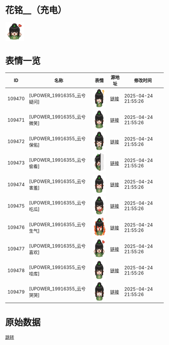 # 花铭__（充电）

<img src="./cover.png" height="60" alt="cover" />

# 表情一览

|ID|名称|表情|源地址|修改时间|
|----|----|----|----|----|
|109470|[UPOWER_19916355_云兮疑问]|<img src="./pic/109470_%5BUPOWER_19916355_云兮疑问%5D.png" height="60" alt="云兮疑问"/>|[链接](https://i0.hdslb.com/bfs/garb/fe8f69f6ca3ba9b7821393415429646f9bd45fdb.png)|2025-04-24 21:55:26|
|109471|[UPOWER_19916355_云兮微笑]|<img src="./pic/109471_%5BUPOWER_19916355_云兮微笑%5D.png" height="60" alt="云兮微笑"/>|[链接](https://i0.hdslb.com/bfs/garb/a09c78d9c5a2e35144645d7bbf300145bcfdbab2.png)|2025-04-24 21:55:26|
|109472|[UPOWER_19916355_云兮保佑]|<img src="./pic/109472_%5BUPOWER_19916355_云兮保佑%5D.png" height="60" alt="云兮保佑"/>|[链接](https://i0.hdslb.com/bfs/garb/868f8e70ad5006d001dd1325c74835de663f81b3.png)|2025-04-24 21:55:26|
|109473|[UPOWER_19916355_云兮偷看]|<img src="./pic/109473_%5BUPOWER_19916355_云兮偷看%5D.png" height="60" alt="云兮偷看"/>|[链接](https://i0.hdslb.com/bfs/garb/2bc52a0d9de3b58410aeffc0640203b05ddf6cf2.png)|2025-04-24 21:55:26|
|109474|[UPOWER_19916355_云兮害羞]|<img src="./pic/109474_%5BUPOWER_19916355_云兮害羞%5D.png" height="60" alt="云兮害羞"/>|[链接](https://i0.hdslb.com/bfs/garb/3aa98f13d3288911cba718855b851197f628b542.png)|2025-04-24 21:55:26|
|109475|[UPOWER_19916355_云兮吃瓜]|<img src="./pic/109475_%5BUPOWER_19916355_云兮吃瓜%5D.png" height="60" alt="云兮吃瓜"/>|[链接](https://i0.hdslb.com/bfs/garb/a8777442ce5480f166d496aa0929ccf048db20c4.png)|2025-04-24 21:55:26|
|109476|[UPOWER_19916355_云兮生气]|<img src="./pic/109476_%5BUPOWER_19916355_云兮生气%5D.png" height="60" alt="云兮生气"/>|[链接](https://i0.hdslb.com/bfs/garb/fb62ca9ab1790b75a9167ea95ad3f33d782d441f.png)|2025-04-24 21:55:26|
|109477|[UPOWER_19916355_云兮喜欢]|<img src="./pic/109477_%5BUPOWER_19916355_云兮喜欢%5D.png" height="60" alt="云兮喜欢"/>|[链接](https://i0.hdslb.com/bfs/garb/4fd9a084fd02b6aaba9a70504ce759dd568a372f.png)|2025-04-24 21:55:26|
|109478|[UPOWER_19916355_云兮哇库]|<img src="./pic/109478_%5BUPOWER_19916355_云兮哇库%5D.png" height="60" alt="云兮哇库"/>|[链接](https://i0.hdslb.com/bfs/garb/9422520fa43fd98c2325c3b1af19c693f09f4cf9.png)|2025-04-24 21:55:26|
|109479|[UPOWER_19916355_云兮哭哭]|<img src="./pic/109479_%5BUPOWER_19916355_云兮哭哭%5D.png" height="60" alt="云兮哭哭"/>|[链接](https://i0.hdslb.com/bfs/garb/77c0224ebd648e0d5cc305d73c97ca7fbe7e418e.png)|2025-04-24 21:55:26|

# 原始数据

[跳转](./raw.json)

